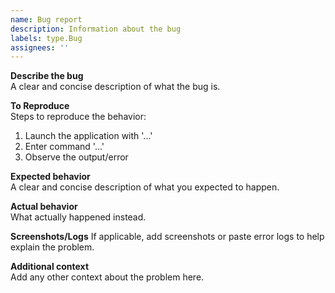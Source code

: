 ```yaml
---
name: Bug report
description: Information about the bug
labels: type.Bug
assignees: ''
---
```


**Describe the bug**\
A clear and concise description of what the bug is.

**To Reproduce**\
Steps to reproduce the behavior:

1. Launch the application with '...'
2. Enter command '...'
3. Observe the output/error

**Expected behavior**\
A clear and concise description of what you expected to happen.

**Actual behavior**\
What actually happened instead.

**Screenshots/Logs**
If applicable, add screenshots or paste error logs to help explain the problem.

**Additional context**\
Add any other context about the problem here.
